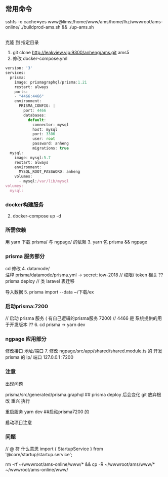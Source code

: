 ## 常用命令
sshfs  -o cache=yes www@lims:/home/www/ams/home/lhz/wwwroot/ams-online/
./buildprod-ams.sh && ./up-ams.sh
## 
克隆 到 指定目录
1. git clone http://leakview.vip:9300/anheng/ams.git ams5
2. 修改 docker-compose.yml   
```js
version: '3'
services:
  prisma:
    image: prismagraphql/prisma:1.21
    restart: always
    ports:
    - "4466:4466"
    environment:
      PRISMA_CONFIG: |
        port: 4466
        databases:
          default:
            connector: mysql
            host: mysql
            port: 3306
            user: root
            password: anheng
            migrations: true
  mysql:
    image: mysql:5.7
    restart: always
    environment:
      MYSQL_ROOT_PASSWORD: anheng
    volumes:
      - mysql:/var/lib/mysql
volumes:
  mysql:
```
### docker构建服务
2. docker-compose up -d
### 所需依赖
用 yarn 下载 prisma/ 与 ngpage/ 的依赖
3. yarn 包 prisma && ngpage
### prisma 服务部分
cd   修改 
4. datamode/     
注释  prisma/datamode/prisma.yml  ->  secret: iow-2018    // 权限/ token 相关 ??
prisma deploy   // 类 laravel 表迁移

导入数据
5. prisma import --data ~/下载/ex
### 启动prisma:7200
// 启动 prisma 服务 ( 有自己逻辑的prisma服务 7200)  //   4466 是 系统提供的用于开发版本 ??
6. cd prisma -> yarn dev
### ngpage 应用部分

修改接口 地址/端口
7. 修改 ngpage/src/app/shared/shared.module.ts  的   开发 prisma 的 ip/ 端口    127.0.0.1 :7200


### 注意 

出现问题 

prisma/src/generated/prisma.graphql       ## prisma deploy 后会变化
git 放弃根改 重兴 执行

重启服务   yarn dev    ##启动prisma7200 的

启动项目注意



###  问题

// @ 符 什么意思
import { StartupService } from '@core/startup/startup.service';

rm -rf ~/wwwroot/ams-online/www/* && cp -R ~/wwwroot/ams/www/* ~/wwwroot/ams-online/www/